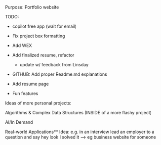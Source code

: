 Purpose:
Portfolio website


TODO:
- copilot free app (wait for email)

- Fix project box formatting

- Add WEX

- Add finalized resume, refactor
    - update w/ feedback from Linsday

- GITHUB: Add proper Readme.md explanations

- Add resume page

- Fun features






Ideas of more personal projects:

Algorithms & Complex Data Structures (INSIDE of a more flashy project)

AI/In Demand

Real-world Applications** Idea: e.g. in an interview lead an employer to a question and say hey look I solved it 
--> eg business website for someone





